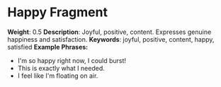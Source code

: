 # Happy Fragment
**Weight**: 0.5
**Description**: Joyful, positive, content. Expresses genuine happiness and satisfaction.
**Keywords**: joyful, positive, content, happy, satisfied
**Example Phrases:**
- I'm so happy right now, I could burst!
- This is exactly what I needed.
- I feel like I'm floating on air. 